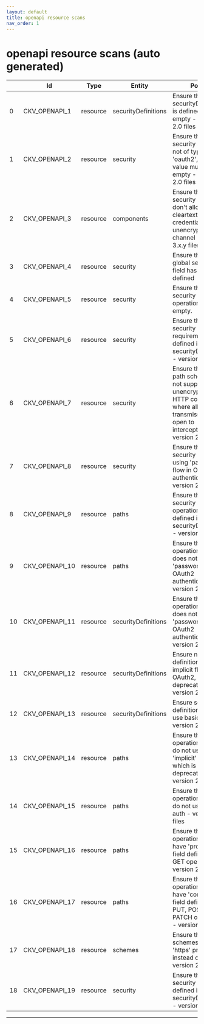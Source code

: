 ```yaml
---
layout: default
title: openapi resource scans
nav_order: 1
---
```


# openapi resource scans (auto generated)

|    | Id             | Type     | Entity              | Policy                                                                                                                                       | IaC     | Resource Link                                                                                                                                                             |
|----|----------------|----------|---------------------|----------------------------------------------------------------------------------------------------------------------------------------------|---------|---------------------------------------------------------------------------------------------------------------------------------------------------------------------------|
|  0 | CKV_OPENAPI_1  | resource | securityDefinitions | Ensure that securityDefinitions is defined and not empty - version 2.0 files                                                                 | OpenAPI | [SecurityDefinitions.py](https://github.com/bridgecrewio/checkov/blob/main/checkov/openapi/checks/resource/v2/SecurityDefinitions.py)                                     |
|  1 | CKV_OPENAPI_2  | resource | security            | Ensure that if the security scheme is not of type 'oauth2', the array value must be empty - version 2.0 files                                | OpenAPI | [Oauth2SecurityRequirement.py](https://github.com/bridgecrewio/checkov/blob/main/checkov/openapi/checks/resource/v2/Oauth2SecurityRequirement.py)                         |
|  2 | CKV_OPENAPI_3  | resource | components          | Ensure that security schemes don't allow cleartext credentials over unencrypted channel - version 3.x.y files                                | OpenAPI | [CleartextOverUnencryptedChannel.py](https://github.com/bridgecrewio/checkov/blob/main/checkov/openapi/checks/resource/v3/CleartextOverUnencryptedChannel.py)             |
|  3 | CKV_OPENAPI_4  | resource | security            | Ensure that the global security field has rules defined                                                                                      | OpenAPI | [GlobalSecurityFieldIsEmpty.py](https://github.com/bridgecrewio/checkov/blob/main/checkov/openapi/checks/resource/generic/GlobalSecurityFieldIsEmpty.py)                  |
|  4 | CKV_OPENAPI_5  | resource | security            | Ensure that security operations is not empty.                                                                                                | OpenAPI | [SecurityOperations.py](https://github.com/bridgecrewio/checkov/blob/main/checkov/openapi/checks/resource/generic/SecurityOperations.py)                                  |
|  5 | CKV_OPENAPI_6  | resource | security            | Ensure that security requirement defined in securityDefinitions - version 2.0 files                                                          | OpenAPI | [SecurityRequirement.py](https://github.com/bridgecrewio/checkov/blob/main/checkov/openapi/checks/resource/v2/SecurityRequirement.py)                                     |
|  6 | CKV_OPENAPI_7  | resource | security            | Ensure that the path scheme does not support unencrypted HTTP connection where all transmissions are open to interception- version 2.0 files | OpenAPI | [PathSchemeDefineHTTP.py](https://github.com/bridgecrewio/checkov/blob/main/checkov/openapi/checks/resource/v2/PathSchemeDefineHTTP.py)                                   |
|  7 | CKV_OPENAPI_8  | resource | security            | Ensure that security is not using 'password' flow in OAuth2 authentication - version 2.0 files                                               | OpenAPI | [Oauth2SecurityPasswordFlow.py](https://github.com/bridgecrewio/checkov/blob/main/checkov/openapi/checks/resource/v2/Oauth2SecurityPasswordFlow.py)                       |
|  8 | CKV_OPENAPI_9  | resource | paths               | Ensure that security scopes of operations are defined in securityDefinitions - version 2.0 files                                             | OpenAPI | [OperationObjectSecurityScopeUndefined.py](https://github.com/bridgecrewio/checkov/blob/main/checkov/openapi/checks/resource/v2/OperationObjectSecurityScopeUndefined.py) |
|  9 | CKV_OPENAPI_10 | resource | paths               | Ensure that operation object does not use 'password' flow in OAuth2 authentication - version 2.0 files                                       | OpenAPI | [Oauth2OperationObjectPasswordFlow.py](https://github.com/bridgecrewio/checkov/blob/main/checkov/openapi/checks/resource/v2/Oauth2OperationObjectPasswordFlow.py)         |
| 10 | CKV_OPENAPI_11 | resource | securityDefinitions | Ensure that operation object does not use 'password' flow in OAuth2 authentication - version 2.0 files                                       | OpenAPI | [Oauth2SecurityDefinitionPasswordFlow.py](https://github.com/bridgecrewio/checkov/blob/main/checkov/openapi/checks/resource/v2/Oauth2SecurityDefinitionPasswordFlow.py)   |
| 11 | CKV_OPENAPI_12 | resource | securityDefinitions | Ensure no security definition is using implicit flow on OAuth2, which is deprecated - version 2.0 files                                      | OpenAPI | [Oauth2SecurityDefinitionImplicitFlow.py](https://github.com/bridgecrewio/checkov/blob/main/checkov/openapi/checks/resource/v2/Oauth2SecurityDefinitionImplicitFlow.py)   |
| 12 | CKV_OPENAPI_13 | resource | securityDefinitions | Ensure security definitions do not use basic auth - version 2.0 files                                                                        | OpenAPI | [SecurityDefinitionBasicAuth.py](https://github.com/bridgecrewio/checkov/blob/main/checkov/openapi/checks/resource/v2/SecurityDefinitionBasicAuth.py)                     |
| 13 | CKV_OPENAPI_14 | resource | paths               | Ensure that operation objects do not use 'implicit' flow, which is deprecated - version 2.0 files                                            | OpenAPI | [OperationObjectImplicitFlow.py](https://github.com/bridgecrewio/checkov/blob/main/checkov/openapi/checks/resource/v2/OperationObjectImplicitFlow.py)                     |
| 14 | CKV_OPENAPI_15 | resource | paths               | Ensure that operation objects do not use basic auth - version 2.0 files                                                                      | OpenAPI | [OperationObjectBasicAuth.py](https://github.com/bridgecrewio/checkov/blob/main/checkov/openapi/checks/resource/v2/OperationObjectBasicAuth.py)                           |
| 15 | CKV_OPENAPI_16 | resource | paths               | Ensure that operation objects have 'produces' field defined for GET operations - version 2.0 files                                           | OpenAPI | [OperationObjectProducesUndefined.py](https://github.com/bridgecrewio/checkov/blob/main/checkov/openapi/checks/resource/v2/OperationObjectProducesUndefined.py)           |
| 16 | CKV_OPENAPI_17 | resource | paths               | Ensure that operation objects have 'consumes' field defined for PUT, POST and PATCH operations - version 2.0 files                           | OpenAPI | [OperationObjectConsumesUndefined.py](https://github.com/bridgecrewio/checkov/blob/main/checkov/openapi/checks/resource/v2/OperationObjectConsumesUndefined.py)           |
| 17 | CKV_OPENAPI_18 | resource | schemes             | Ensure that global schemes use 'https' protocol instead of 'http'- version 2.0 files                                                         | OpenAPI | [GlobalSchemeDefineHTTP.py](https://github.com/bridgecrewio/checkov/blob/main/checkov/openapi/checks/resource/v2/GlobalSchemeDefineHTTP.py)                               |
| 18 | CKV_OPENAPI_19 | resource | security            | Ensure that global security scope is defined in securityDefinitions - version 2.0 files                                                      | OpenAPI | [GlobalSecurityScopeUndefined.py](https://github.com/bridgecrewio/checkov/blob/main/checkov/openapi/checks/resource/v2/GlobalSecurityScopeUndefined.py)                   |


---


